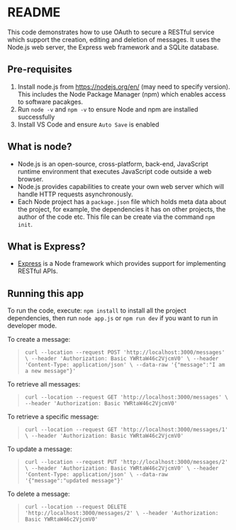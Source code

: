 # README
This code demonstrates how to use OAuth to secure a RESTful service which support the creation, editing and deletion of messages. It uses the Node.js web server, the Express web framework and a SQLite database.

## Pre-requisites
1. Install node.js from https://nodejs.org/en/ (may need to specify version). This includes the Node Package Manager (npm) which enables access to software pacakges.
2. Run `node -v` and `npm -v` to ensure Node and npm are installed successfully
3. Install VS Code and ensure `Auto Save` is enabled

## What is node?
* Node.js is an open-source, cross-platform, back-end, JavaScript runtime environment that executes JavaScript code outside a web browser.
* Node.js provides capabilities to create your own web server which will handle HTTP requests asynchronously.
* Each Node project has a `package.json` file which holds meta data about the project, for example, the dependencies it has on other projects, the author of the code etc. This file can be create via the command `npm init`.

## What is Express?
* [Express](https://expressjs.com/) is a Node framework which provides support for implementing RESTful APIs.

## Running this app
To run the code, execute: `npm install` to install all the project dependencies, then run `node app.js` or `npm run dev` if you want to run in developer mode.

To create a message:
> `curl --location --request POST 'http://localhost:3000/messages' \
--header 'Authorization: Basic YWRtaW46c2VjcmV0' \
--header 'Content-Type: application/json' \
--data-raw '{"message":"I am a new message"}'`

To retrieve all messages:
>`curl --location --request GET 'http://localhost:3000/messages' \
--header 'Authorization: Basic YWRtaW46c2VjcmV0'`

To retrieve a specific message:
>`curl --location --request GET 'http://localhost:3000/messages/1' \
--header 'Authorization: Basic YWRtaW46c2VjcmV0'`

To update a message:
>`curl --location --request PUT 'http://localhost:3000/messages/2' \
--header 'Authorization: Basic YWRtaW46c2VjcmV0' \
--header 'Content-Type: application/json' \
--data-raw '{"message":"updated message"}'`

To delete a message:
>`curl --location --request DELETE 'http://localhost:3000/messages/2' \
--header 'Authorization: Basic YWRtaW46c2VjcmV0'`




